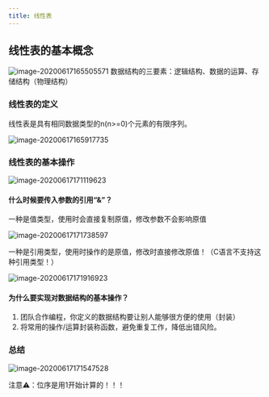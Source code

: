 ```yaml
---
title: 线性表
---
```

  

## 线性表的基本概念

![image-20200617165505571](https://cdn.jsdelivr.net/gh/KimYangOfCat/MyPicStorage/2021-CSPostgraduate-408/20200810002132.jpg)
数据结构的三要素：逻辑结构、数据的运算、存储结构（物理结构）

### 线性表的定义

线性表是具有相同数据类型的n(n>=0)个元素的有限序列。

![image-20200617165917735](https://cdn.jsdelivr.net/gh/KimYangOfCat/MyPicStorage/2021-CSPostgraduate-408/20200810002133.jpg)

### 线性表的基本操作

![image-20200617171119623](https://cdn.jsdelivr.net/gh/KimYangOfCat/MyPicStorage/2021-CSPostgraduate-408/20200810002134.jpg)




#### 什么时候要传入参数的引用“&”？

一种是值类型，使用时会直接复制原值，修改参数不会影响原值

![image-20200617171738597](https://cdn.jsdelivr.net/gh/KimYangOfCat/MyPicStorage/2021-CSPostgraduate-408/20200810002135.jpg)

一种是引用类型，使用时操作的是原值，修改时直接修改原值！（C语言不支持这种引用类型！）

![image-20200617171916923](https://cdn.jsdelivr.net/gh/KimYangOfCat/MyPicStorage/2021-CSPostgraduate-408/20200810002136.jpg)

#### 为什么要实现对数据结构的基本操作？

1. 团队合作编程，你定义的数据结构要让别人能够很方便的使用（封装）
2. 将常用的操作/运算封装称函数，避免重复工作，降低出错风险。

### 总结

![image-20200617171547528](https://cdn.jsdelivr.net/gh/KimYangOfCat/MyPicStorage/2021-CSPostgraduate-408/20200810002137.jpg)

注意⚠️：位序是用1开始计算的！！！

